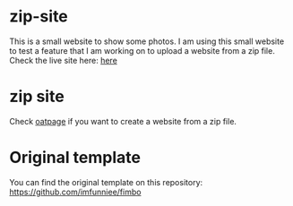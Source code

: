 # zip-site

This is a small website to show some photos.
I am using this small website to test a feature that I am working on to upload a website from a zip file.
Check the live site here: [here](https://www.vicjicama.com/photo)

# zip site

Check [oatpage](https://www.oatpage.com) if you want to create a website from a zip file.


# Original template

You can find the original template on this repository:
https://github.com/imfunniee/fimbo